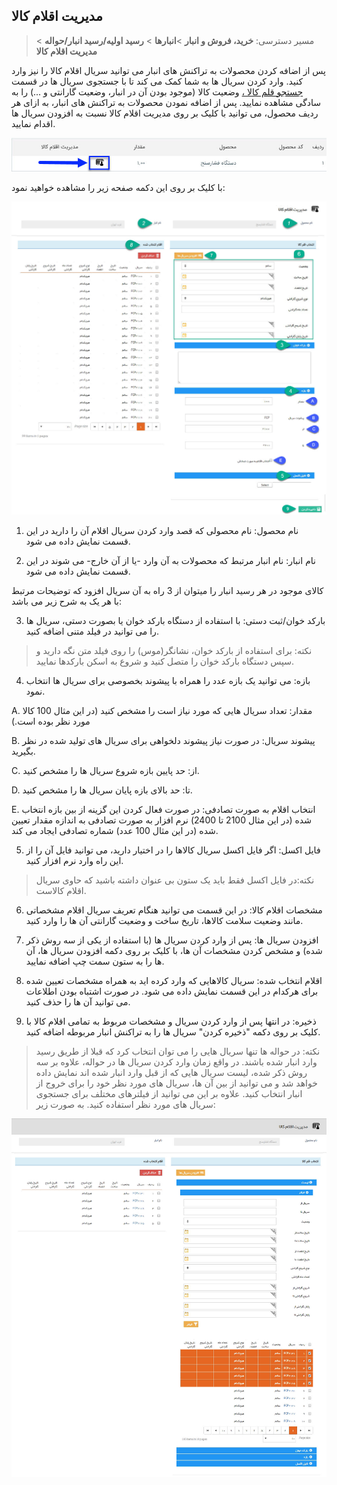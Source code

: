 ﻿## مدیریت اقلام کالا

> مسیر دسترسی:  **خرید، فروش و انبار** >**انبارها** > **رسید اولیه/رسید انبار/حواله** > **مدیریت اقلام کالا** 

پس از اضافه کردن محصولات به تراکنش های انبار می توانید سریال اقلام کالا را نیز وارد کنید. وارد کردن سریال ها به شما کمک می کند تا با جستجوی سریال ها در قسمت[ جستجو قلم کالا  ،](https://github.com/1stco/PayamGostarDocs/blob/master/help%202.5.4/Buy-warehouse-sales/Search%20for%20item%20pen/untitled.md) وضعیت کالا (موجود بودن آن در انبار، وضعیت گارانتی و ...) را به سادگی مشاهده نمایید. پس از اضافه نمودن محصولات به تراکنش های انبار، به ازای هر ردیف محصول، می توانید با کلیک بر روی مدیریت اقلام کالا نسبت به افزودن سریال ها اقدام نمایید.

![](SerialHint.jpg)

با کلیک بر روی این دکمه صفحه زیر را مشاهده خواهید نمود:

![](SerialPicker.jpg)

1. نام محصول: نام محصولی که قصد وارد کردن سریال اقلام آن را دارید در این قسمت نمایش داده می شود.

2. نام انبار: نام انبار مرتبط که محصولات به آن وارد -یا از آن خارج- می شوند در این قسمت نمایش داده می شود.

کالای موجود در هر رسید انبار را میتوان از 3 راه به آن سریال افزود که توضیحات مرتبط با هر یک به شرح زیر می باشد:

3) بارکد خوان/ثبت دستی: با استفاده از دستگاه بارکد خوان یا بصورت دستی، سریال ها را می توانید در فیلد متنی اضافه کنید.


> نکته: برای استفاده از بارکد خوان، نشانگر(موس) را روی فیلد متن نگه دارید و سپس دستگاه بارکد خوان را متصل کنید و شروع به اسکن بارکدها نمایید.   

4) بازه: می توانید یک بازه عدد را همراه با پیشوند بخصوصی برای  سریال ها انتخاب نمود.   

A. مقدار: تعداد سریال هایی که مورد نیاز است را مشخص کنید (در این مثال 100 کالا مورد نظر بوده است.)

B. پیشوند سریال: در صورت نیاز پیشوند دلخواهی برای سریال های تولید شده در نظر بگیرید.

C. از: حد پایین بازه شروع سریال ها را مشخص کنید.

D. تا: حد بالای بازه پایان سریال ها را مشخص کنید.

E. انتخاب اقلام به صورت تصادفی: در صورت فعال کردن این گزینه از بین بازه انتخاب شده (در این مثال 2100 تا 2400) نرم افزار به صورت تصادفی به اندازه مقدار تعیین شده (در این مثال 100 عدد) شماره تصادفی ایجاد می کند.

5) فایل اکسل: اگر فایل اکسل سریال کالاها را در اختیار دارید، می توانید فایل آن را از این راه وارد نرم افزار کنید.

> نکته:در فایل اکسل فقط باید یک ستون بی عنوان داشته باشید که حاوی سریال اقلام کالاست.


6) مشخصات اقلام کالا: در این قسمت می توانید هنگام تعریف سریال اقلام مشخصاتی مانند وضعیت سلامت کالاها، تاریخ ساخت و وضعیت گارانتی آن ها را وارد کنید.

7)  افزودن سریال ها: پس از وارد کردن سریال ها (با استفاده از یکی از سه روش ذکر شده) و مشخص کردن مشخصات آن ها، با کلیک بر روی دکمه افزودن سریال ها، آن ها را به ستون سمت چپ اضافه نمایید.

8) اقلام انتخاب شده: سریال کالاهایی که وارد کرده اید به همراه مشخصات تعیین شده برای هرکدام در این قسمت نمایش داده می شود. در صورت اشتباه بودن اطلاعات می توانید آن ها را حذف کنید.

9) ذخیره: در انتها پس از وارد کردن سریال و مشخصات مربوط به تمامی اقلام کالا با کلیک بر روی دکمه "ذخیره کردن" سریال ها را به تراکنش انبار مربوطه اضافه کنید.

> نکته: در حواله ها تنها سریال هایی را می توان انتخاب کرد که قبلا از طریق رسید وارد انبار شده باشند. در واقع زمان وارد کردن سریال ها در حواله، علاوه بر سه روش ذکر شده، لیست سریال هایی که از قبل وارد انبار شده اند نمایش داده خواهد شد و می توانید از بین آن ها، سریال های مورد نظر خود را برای خروج از انبار انتخاب کنید. علاوه بر این می توانید از فیلترهای مختلف برای جستجوی سریال های مورد نظر استفاده کنید. به صورت زیر:

![](SerialPicker3.jpg)








